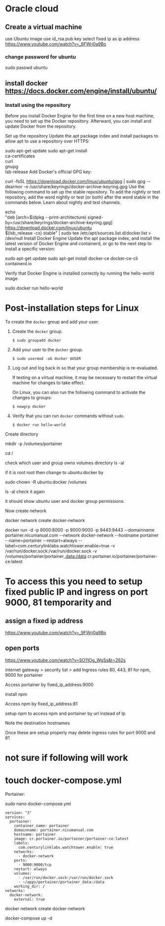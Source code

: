 

# Oracle cloud

## Create a virtual machine

use Ubuntu image use id_rsa.pub key select fixed ip as ip address
<https://www.youtube.com/watch?v=_9FWri0a9Bo>

### change password for ubuntu
sudo passwd ubuntu

## install docker <https://docs.docker.com/engine/install/ubuntu/>

### Install using the repository

Before you install Docker Engine for the first time on a new host machine, you need to set up the
Docker repository. Afterward, you can install and update Docker from the repository.

Set up the repository Update the apt package index and install packages to allow apt to use a
repository over HTTPS:

sudo apt-get update sudo apt-get install\
ca-certificates\
curl\
gnupg\
lsb-release Add Docker's official GPG key:

curl -fsSL <https://download.docker.com/linux/ubuntu/gpg> \| sudo gpg --dearmor -o
/usr/share/keyrings/docker-archive-keyring.gpg Use the following command to set up the stable
repository. To add the nightly or test repository, add the word nightly or test (or both) after the
word stable in the commands below. Learn about nightly and test channels.

echo\
"deb [arch=\$(dpkg --print-architecture) signed-by=/usr/share/keyrings/docker-archive-keyring.gpg]
<https://download.docker.com/linux/ubuntu>\
\$(lsb_release -cs) stable" \| sudo tee /etc/apt/sources.list.d/docker.list \> /dev/null Install
Docker Engine Update the apt package index, and install the latest version of Docker Engine and
containerd, or go to the next step to install a specific version:

sudo apt-get update sudo apt-get install docker-ce docker-ce-cli containerd.io

Verify that Docker Engine is installed correctly by running the hello-world image.

sudo docker run hello-world

# **Post-installation steps for Linux**

To create the `docker` group and add your user:

1.  Create the `docker` group.

        $ sudo groupadd docker

2.  Add your user to the `docker` group.

        $ sudo usermod -aG docker $USER

3.  Log out and log back in so that your group membership is re-evaluated.

    If testing on a virtual machine, it may be necessary to restart the virtual machine for changes
    to take effect.

    On Linux, you can also run the following command to activate the changes to groups:

        $ newgrp docker 

4.  Verify that you can run `docker` commands without `sudo`.

        $ docker run hello-world

Create directory

mkdir -p /volumes/portainer

cd /

check which user and group owns volumes directory ls -al

if it is root root then change to ubuntu:docker by

sudo chown -R ubuntu:docker /volumes

ls -al check it again

it should show ubuntu user and docker group permissions.

Now create network

docker network create docker-network

docker run -d -p 8000:8000 -p 9000:9000 -p 9443:9443 --domainname portainer.nicumanual.com --network
docker-network --hostname portainer --name=portainer --restart=always
--label=com.centurylinklabs.watchtower.enable=true -v /var/run/docker.sock:/var/run/docker.sock -v
/volumes/portainer/portainer\_<data:/data> cr.portainer.io/portainer/portainer-ce:latest

# To access this you need to setup fixed public IP and ingress on port 9000, 81 temporarity and

## assign a fixed ip address

<https://www.youtube.com/watch?v=_9FWri0a9Bo>

## open ports

<https://www.youtube.com/watch?v=SO11Og_WgSs&t=262s>

internet gateway \> security list \> add Ingress rules 80, 443, 81 for npm, 9000 for portainer

Access portainer by fixed_ip_address:9000

install npm

Access npm by fixed_ip_address:81

setup npm to access npm and portainer by url instead of Ip

Note the destination hostnames

Once these are setup properly may delete ingress rules for port 9000 and 81

# not sure if following will work

# touch docker-compose.yml

Portainer:

sudo nano docker-compose.yml

```{bash}
version: "3"
services:
  portainer:
    container_name: portainer
    domainname: portainer.nicumanual.com
    hostname: portainer
    image: cr.portainer.io/portainer/portainer-ce:latest
    labels:
      com.centurylinklabs.watchtower.enable: true
    networks:
      - docker-network
    ports:
      - 9000:9000/tcp
    restart: always
    volumes:
      - /var/run/docker.sock:/var/run/docker.sock
      - ~/apps/portainer/portainer_data:/data
    working_dir: /
networks:
  docker-network:
    external: true

```

docker network create docker-network

docker-compose up -d

# 
